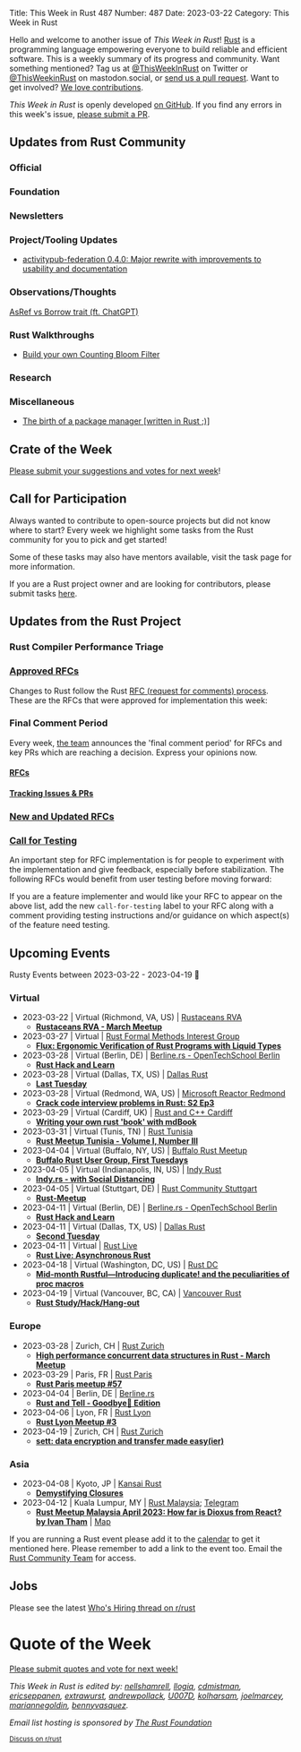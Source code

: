 Title: This Week in Rust 487
Number: 487
Date: 2023-03-22
Category: This Week in Rust

Hello and welcome to another issue of *This Week in Rust*!
[Rust](https://www.rust-lang.org/) is a programming language empowering everyone to build reliable and efficient software.
This is a weekly summary of its progress and community.
Want something mentioned? Tag us at [@ThisWeekInRust](https://twitter.com/ThisWeekInRust) on Twitter or [@ThisWeekinRust](https://mastodon.social/@thisweekinrust) on mastodon.social, or [send us a pull request](https://github.com/rust-lang/this-week-in-rust).
Want to get involved? [We love contributions](https://github.com/rust-lang/rust/blob/master/CONTRIBUTING.md).

*This Week in Rust* is openly developed [on GitHub](https://github.com/rust-lang/this-week-in-rust).
If you find any errors in this week's issue, [please submit a PR](https://github.com/rust-lang/this-week-in-rust/pulls).

## Updates from Rust Community

<!--

Dear community contributors:
Please read README.md for guidance on submissions.
Each submitted link should be of the form:

* [Title of the Linked Page](https://example.com/my_article)

If you don't know which category to use, feel free to submit a PR anyway
and just ask the editors to select the category.

-->

### Official

### Foundation

### Newsletters

### Project/Tooling Updates
* [activitypub-federation 0.4.0: Major rewrite with improvements to usability and documentation](https://docs.rs/activitypub_federation)

### Observations/Thoughts

[AsRef vs Borrow trait (ft. ChatGPT)](https://rusty-ferris.pages.dev/blog/asref-vs-borrow-trait/)

### Rust Walkthroughs

* [Build your own Counting Bloom Filter](https://www.arunma.com/2023/03/19/build-your-own-counting-bloom-filter-in-rust/)

### Research

### Miscellaneous

* [The birth of a package manager [written in Rust ;)]](https://ochagavia.nl/blog/the-birth-of-a-package-manager/)

## Crate of the Week

<!-- COTW goes here -->

[Please submit your suggestions and votes for next week][submit_crate]!

[submit_crate]: https://users.rust-lang.org/t/crate-of-the-week/2704

## Call for Participation

Always wanted to contribute to open-source projects but did not know where to start?
Every week we highlight some tasks from the Rust community for you to pick and get started!

Some of these tasks may also have mentors available, visit the task page for more information.

<!-- CFPs go here, use this format: * [project name - title of issue](link to issue) -->
<!-- * [ - ]() -->

If you are a Rust project owner and are looking for contributors, please submit tasks [here][guidelines].

[guidelines]: https://users.rust-lang.org/t/twir-call-for-participation/4821

## Updates from the Rust Project

<!-- Rust updates go here -->

### Rust Compiler Performance Triage

<!-- Perf results go here -->

### [Approved RFCs](https://github.com/rust-lang/rfcs/commits/master)

Changes to Rust follow the Rust [RFC (request for comments) process](https://github.com/rust-lang/rfcs#rust-rfcs). These
are the RFCs that were approved for implementation this week:

<!-- Approved RFCs go here, use this format: * [Topic](URL) -->
<!-- or if none were approved this week, use: * *No RFCs were approved this week.* -->
<!-- * []() -->

### Final Comment Period

Every week, [the team](https://www.rust-lang.org/team.html) announces the 'final comment period' for RFCs and key PRs
which are reaching a decision. Express your opinions now.

#### [RFCs](https://github.com/rust-lang/rfcs/labels/final-comment-period)

<!-- RFCs which have entered FCP go here, use this format: * [disposition: merge|close] [Topic](URL) -->
<!-- or if none entered FCP this week, use: * *No RFCs entered Final Comment Period this week.* -->
<!-- * [disposition: ] []() -->

#### [Tracking Issues & PRs](https://github.com/rust-lang/rust/issues?q=is%3Aopen+label%3Afinal-comment-period+sort%3Aupdated-desc)

<!-- Tracking Issues which have entered FCP go here, use this format: * [disposition: merge|close] [Topic](URL) -->
<!-- or if none entered FCP this week, use: * *No Tracking Issues or PRs entered Final Comment Period this week.* -->
<!-- * [disposition: ] []() -->

### [New and Updated RFCs](https://github.com/rust-lang/rfcs/pulls)

<!-- New or updated RFCs go here, use this format: * [new|updated] [Topic](URL) -->
<!-- or if there are no new or updated RFCs this week, use: * *No New or Updated RFCs were created this week.* -->
<!-- * [new|updated] []() -->

### [Call for Testing](https://github.com/rust-lang/rfcs/issues?q=label%3Acall-for-testing)
An important step for RFC implementation is for people to experiment with the
implementation and give feedback, especially before stabilization.  The following
RFCs would benefit from user testing before moving forward:

<!-- Calls for Testing go here, use this format:
    * [<RFC Topic>](<RFC URL>)
        * [Tracking Issue](<Tracking Issue URL>)
        * [Testing steps](<Testing Steps URL>)
-->
<!-- or if there are no new or updated RFCs this week, use: * *No New or Updated RFCs were created this week.* -->
<!-- Remember to remove the `call-for-testing` label from the RFC so that the maintainer can signal for testers again, if desired. -->

If you are a feature implementer and would like your RFC to appear on the above list, add the new `call-for-testing`
label to your RFC along with a comment providing testing instructions and/or guidance on which aspect(s) of the feature
need testing.

## Upcoming Events

Rusty Events between 2023-03-22 - 2023-04-19 🦀

### Virtual

* 2023-03-22 | Virtual (Richmond, VA, US) | [Rustaceans RVA](https://www.meetup.com/rustaceans-rva/)
    * [**Rustaceans RVA - March Meetup**](https://www.meetup.com/rustaceans-rva/events/291963911/)
* 2023-03-27 | Virtual | [Rust Formal Methods Interest Group](https://www.eventbrite.com/cc/rfmig-87969)
    * [**Flux: Ergonomic Verification of Rust Programs with Liquid Types**](https://www.eventbrite.com/e/flux-ergonomic-verification-of-rust-programs-with-liquid-types-tickets-577742873487?aff=ebdssbonlinesearch)
* 2023-03-28 | Virtual (Berlin, DE) | [Berline.rs - OpenTechSchool Berlin](https://www.meetup.com/opentechschool-berlin/)
    * [**Rust Hack and Learn**](https://www.meetup.com/opentechschool-berlin/events/292113239/)
* 2023-03-28 | Virtual (Dallas, TX, US) | [Dallas Rust](https://www.meetup.com/dallas-rust/)
    * [**Last Tuesday**](https://www.meetup.com/dallas-rust/events/qndgwsyfcfblc/)
* 2023-03-28 | Virtual (Redmond, WA, US) | [Microsoft Reactor Redmond](https://www.meetup.com/microsoft-reactor-redmond/)
    * [**Crack code interview problems in Rust: S2 Ep3**](https://www.meetup.com/microsoft-reactor-redmond/events/291677113/)
* 2023-03-29 | Virtual (Cardiff, UK) | [Rust and C++ Cardiff](https://www.meetup.com/rust-and-c-plus-plus-in-cardiff/)
    * [**Writing your own rust 'book' with mdBook**](https://www.meetup.com/rust-and-c-plus-plus-in-cardiff/events/291892487/)
* 2023-03-31 | Virtual (Tunis, TN) | [Rust Tunisia](https://www.meetup.com/rust-tunisia/)
    * [**Rust Meetup Tunisia - Volume I, Number III**](https://www.meetup.com/rust-tunisia/events/292402446/)
* 2023-04-04 | Virtual (Buffalo, NY, US) | [Buffalo Rust Meetup](https://www.meetup.com/buffalo-rust-meetup/)
    * [**Buffalo Rust User Group, First Tuesdays**](https://www.meetup.com/buffalo-rust-meetup/events/lsjbbtyfcgbgb/)
* 2023-04-05 | Virtual (Indianapolis, IN, US) | [Indy Rust](https://www.meetup.com/indyrs)
    * [**Indy.rs - with Social Distancing**](https://www.meetup.com/indyrs/events/291967741/)
* 2023-04-05 | Virtual (Stuttgart, DE) | [Rust Community Stuttgart](https://www.meetup.com/rust-community-stuttgart)
    * [**Rust-Meetup**](https://www.meetup.com/rust-community-stuttgart/events/dvvtvsyfcgbhb/)
* 2023-04-11 | Virtual (Berlin, DE) | [Berline.rs - OpenTechSchool Berlin](https://www.meetup.com/opentechschool-berlin/)
    * [**Rust Hack and Learn**](https://www.meetup.com/opentechschool-berlin/events/292236794/)
* 2023-04-11 | Virtual (Dallas, TX, US) | [Dallas Rust](https://www.meetup.com/dallas-rust/)
    * [**Second Tuesday**](https://www.meetup.com/dallas-rust/events/vndgwsyfcgbpb/)
* 2023-04-11 | Virtual | [Rust Live](https://www.eventbrite.com/cc/rust-live-1876809)
    * [**Rust Live: Asynchronous Rust**](https://www.eventbrite.com/e/rust-live-asynchronous-rust-tickets-575865518267?aff=ebdssbonlinesearch&keep_tld=1)
* 2023-04-18 | Virtual (Washington, DC, US) | [Rust DC](https://www.meetup.com/rustdc/)
    * [**Mid-month Rustful—Introducing duplicate! and the peculiarities of proc macros**](https://www.meetup.com/rustdc/events/291830834/)
* 2023-04-19 | Virtual (Vancouver, BC, CA) | [Vancouver Rust](https://www.meetup.com/vancouver-rust/-0)
    * [**Rust Study/Hack/Hang-out**](https://www.meetup.com/vancouver-rust/events/lqkkctyfcgbzb/)

### Europe

* 2023-03-28 | Zurich, CH | [Rust Zurich](https://www.meetup.com/de-DE/rust-zurich/)
    * [**High performance concurrent data structures in Rust - March Meetup**](https://www.meetup.com/de-DE/rust-zurich/events/291449557/)
* 2023-03-29 | Paris, FR | [Rust Paris](https://www.meetup.com/rust-paris/)
    * [**Rust Paris meetup #57**](https://www.meetup.com/rust-paris/events/291963747/)
* 2023-04-04 | Berlin, DE | [Berline.rs](https://berline.rs)
    * [**Rust and Tell - Goodbye👋 Edition**](https://berline.rs/2023/04/04/rust-and-tell-goodbye-edition.html)
* 2023-04-06 | Lyon, FR | [Rust Lyon](https://www.meetup.com/fr-FR/rust-lyon/)
    * [**Rust Lyon Meetup #3**](https://www.meetup.com/fr-FR/rust-lyon/events/292283973/)
* 2023-04-19 | Zurich, CH | [Rust Zurich](https://www.meetup.com/de-DE/rust-zurich/)
    * [**sett: data encryption and transfer made easy(ier)**](https://www.meetup.com/de-DE/rust-zurich/events/292151879/)

### Asia
* 2023-04-08 | Kyoto, JP | [Kansai Rust](https://www.meetup.com/kansai-rust/)
    * [**Demystifying Closures**](https://www.meetup.com/kansai-rust/events/292202435/) 
* 2023-04-12 | Kuala Lumpur, MY | [Rust Malaysia](https://rust-malaysia.github.io/meetup/); [Telegram](https://t.me/golangmalaysia)
    * [**Rust Meetup Malaysia April 2023: How far is Dioxus from React? by Ivan Tham**](https://www.google.com/calendar/event?eid=MWI0bWJzY21qZTI2NWsyZDgzOG0xb2JkdTkgYXBkOXZtYmMyMmVnZW5tdHU1bDZjNWpiZmNAZw&ctz=America/Los_Angeles) | [Map](https://goo.gl/maps/w2ogftac6mqpBbvt5)

If you are running a Rust event please add it to the [calendar] to get
it mentioned here. Please remember to add a link to the event too.
Email the [Rust Community Team][community] for access.

[calendar]: https://www.google.com/calendar/embed?src=apd9vmbc22egenmtu5l6c5jbfc%40group.calendar.google.com
[community]: mailto:community-team@rust-lang.org

## Jobs
<!--

Rust Jobs:

TWiR has stopped featuring individual job postings. You can read more about this change here:

https://github.com/rust-lang/this-week-in-rust/issues/3412

-->

Please see the latest [Who's Hiring thread on r/rust](INSERT_LINK_HERE)

# Quote of the Week

<!-- QOTW goes here -->

[Please submit quotes and vote for next week!](https://users.rust-lang.org/t/twir-quote-of-the-week/328)

*This Week in Rust is edited by: [nellshamrell](https://github.com/nellshamrell), [llogiq](https://github.com/llogiq), [cdmistman](https://github.com/cdmistman), [ericseppanen](https://github.com/ericseppanen), [extrawurst](https://github.com/extrawurst), [andrewpollack](https://github.com/andrewpollack), [U007D](https://github.com/U007D), [kolharsam](https://github.com/kolharsam), [joelmarcey](https://github.com/joelmarcey), [mariannegoldin](https://github.com/mariannegoldin), [bennyvasquez](https://github.com/bennyvasquez).*

*Email list hosting is sponsored by [The Rust Foundation](https://foundation.rust-lang.org/)*

<small>[Discuss on r/rust](REDDIT_LINK_HERE)</small>
